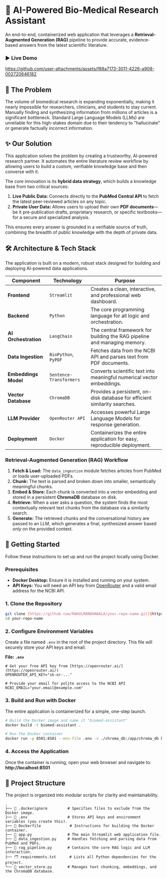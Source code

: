 # 🔬 AI-Powered Bio-Medical Research Assistant

An end-to-end, containerized web application that leverages a **Retrieval-Augmented Generation (RAG)** pipeline to provide accurate, evidence-based answers from the latest scientific literature.

### ► Live Demo

https://github.com/user-attachments/assets/f88a7173-3011-4226-a908-002720646182





## 🎯 The Problem

The volume of biomedical research is expanding exponentially, making it nearly impossible for researchers, clinicians, and students to stay current. Manually finding and synthesizing information from millions of articles is a significant bottleneck. Standard Large Language Models (LLMs) are unreliable for this high-stakes domain due to their tendency to "hallucinate" or generate factually incorrect information.

## ✨ Our Solution

This application solves the problem by creating a trustworthy, AI-powered research partner. It automates the entire literature review workflow by allowing users to build a custom, verifiable knowledge base and then converse with it.

The core innovation is its **hybrid data strategy**, which builds a knowledge base from two critical sources:

1.  **Live Public Data:** Connects directly to the **PubMed Central API** to fetch the latest peer-reviewed articles on any topic.
2.  **Private User Data:** Allows users to upload their own **PDF documents**—be it pre-publication drafts, proprietary research, or specific textbooks—for a secure and specialized analysis.

This ensures every answer is grounded in a verifiable source of truth, combining the breadth of public knowledge with the depth of private data.

## 🛠️ Architecture & Tech Stack

The application is built on a modern, robust stack designed for building and deploying AI-powered data applications.

| Component          | Technology              | Purpose                                                                 |
| ------------------ | ----------------------- | ----------------------------------------------------------------------- |
| **Frontend** | `Streamlit`             | Creates a clean, interactive, and professional web dashboard.           |
| **Backend** | `Python`                | The core programming language for all logic and orchestration.          |
| **AI Orchestration** | `LangChain`             | The central framework for building the RAG pipeline and managing memory.  |
| **Data Ingestion** | `BioPython`, `PyPDF`    | Fetches data from the NCBI API and parses text from PDF documents.        |
| **Embeddings Model** | `Sentence-Transformers` | Converts scientific text into meaningful numerical vector embeddings.   |
| **Vector Database** | `ChromaDB`              | Provides a persistent, on-disk database for efficient similarity searches.|
| **LLM Provider** | `OpenRouter API`        | Accesses powerful Large Language Models for response generation.          |
| **Deployment** | `Docker`                | Containerizes the entire application for easy, reproducible deployment. |

### Retrieval-Augmented Generation (RAG) Workflow

1.  **Fetch & Load:** The `data_ingestion` module fetches articles from PubMed or loads user-uploaded PDFs.
2.  **Chunk:** The text is parsed and broken down into smaller, semantically meaningful chunks.
3.  **Embed & Store:** Each chunk is converted into a vector embedding and stored in a persistent **ChromaDB** database on disk.
4.  **Retrieve:** When a user asks a question, the system finds the most contextually relevant text chunks from the database via a similarity search.
5.  **Generate:** The retrieved chunks and the conversational history are passed to an LLM, which generates a final, synthesized answer based *only* on the provided context.

## 🚀 Getting Started

Follow these instructions to set up and run the project locally using Docker.

### Prerequisites

* **Docker Desktop:** Ensure it is installed and running on your system.
* **API Keys:** You will need an API key from [OpenRouter](https://openrouter.ai/) and a valid email address for the NCBI API.

### 1. Clone the Repository

```bash
git clone [https://github.com/RAHULMANDHABALA/your-repo-name.git](https://github.com/RAHULMANDHABALA/your-repo-name.git)
cd your-repo-name
```

### 2. Configure Environment Variables

Create a file named `.env` in the root of the project directory. This file will securely store your API keys and email.

**File: `.env`**

```env
# Get your free API key from [https://openrouter.ai/](https://openrouter.ai/)
OPENROUTER_API_KEY="sk-or-..."

# Provide your email for polite access to the NCBI API
NCBI_EMAIL="your.email@example.com"
```

### 3. Build and Run with Docker

The entire application is containerized for a simple, one-step launch.

```bash
# Build the Docker image and name it "biomed-assistant"
docker build -t biomed-assistant .

# Run the Docker container
docker run -p 8501:8501 --env-file .env -v ./chroma_db:/app/chroma_db biomed-assistant
```

### 4. Access the Application

Once the container is running, open your web browser and navigate to:
**http://localhost:8501**

## 📁 Project Structure

The project is organized into modular scripts for clarity and maintainability.

```
.
├── 📄 .dockerignore         # Specifies files to exclude from the Docker image.
├── 📄 .env                  # Stores API keys and environment variables (you create this).
├── 🐳 Dockerfile             # Instructions for building the Docker container.
├── 📜 app.py                # The main Streamlit web application file.
├── 🐍 data_ingestion.py     # Handles fetching and parsing data from PubMed and PDFs.
├── 🧠 rag_pipeline.py       # Contains the core RAG logic and LLM interaction.
├── 🗂️ requirements.txt      # Lists all Python dependencies for the project.
└── 💾 vector_store.py       # Manages text chunking, embeddings, and the ChromaDB database.
```


